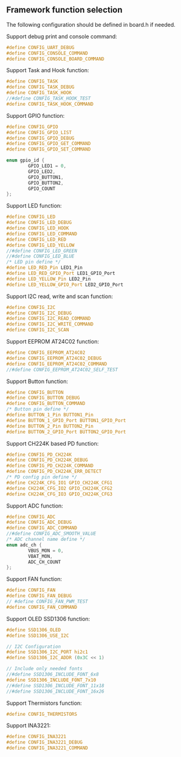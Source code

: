 
## Framework function selection

The following configuration should be defined in board.h if needed.

Support debug print and console command:
```c
#define CONFIG_UART_DEBUG
#define CONFIG_CONSOLE_COMMAND
#define CONFIG_CONSOLE_BOARD_COMMAND
```
Support Task and Hook function:
```c
#define CONFIG_TASK
#define CONFIG_TASK_DEBUG
#define CONFIG_TASK_HOOK
//#define CONFIG_TASK_HOOK_TEST
#define CONFIG_TASK_HOOK_COMMAND
```
Support GPIO function:
```c
#define CONFIG_GPIO
#define CONFIG_GPIO_LIST
#define CONFIG_GPIO_DEBUG
#define CONFIG_GPIO_GET_COMMAND
#define CONFIG_GPIO_SET_COMMAND

enum gpio_id {
        GPIO_LED1 = 0,
        GPIO_LED2,
        GPIO_BUTTON1,
        GPIO_BUTTON2,
        GPIO_COUNT
};
```
Support LED function:
```c
#define CONFIG_LED
#define CONFIG_LED_DEBUG
#define CONFIG_LED_HOOK
#define CONFIG_LED_COMMAND
#define CONFIG_LED_RED
#define CONFIG_LED_YELLOW
//#define CONFIG_LED_GREEN
//#define CONFIG_LED_BLUE
/* LED pin define */
#define LED_RED_Pin LED1_Pin
#define LED_RED_GPIO_Port LED1_GPIO_Port
#define LED_YELLOW_Pin LED2_Pin
#define LED_YELLOW_GPIO_Port LED2_GPIO_Port
```
Support I2C read, write and scan function:
```c
#define CONFIG_I2C
#define CONFIG_I2C_DEBUG
#define CONFIG_I2C_READ_COMMAND
#define CONFIG_I2C_WRITE_COMMAND
#define CONFIG_I2C_SCAN
```
Support EEPROM AT24C02 function:
```c
#define CONFIG_EEPROM_AT24C02
#define CONFIG_EEPROM_AT24C02_DEBUG
#define CONFIG_EEPROM_AT24C02_COMMAND
//#define CONFIG_EEPROM_AT24C02_SELF_TEST
```
Support Button function:
```c
#define CONFIG_BUTTON
#define CONFIG_BUTTON_DEBUG
#define CONFIG_BUTTON_COMMAND
/* Button pin define */
#define BUTTON_1_Pin BUTTON1_Pin
#define BUTTON_1_GPIO_Port BUTTON1_GPIO_Port
#define BUTTON_2_Pin BUTTON2_Pin
#define BUTTON_2_GPIO_Port BUTTON2_GPIO_Port
```
Support CH224K based PD function:
```c
#define CONFIG_PD_CH224K
#define CONFIG_PD_CH224K_DEBUG
#define CONFIG_PD_CH224K_COMMAND
#define CONFIG_PD_CH224K_ERR_DETECT
/* PD config pin define */
#define CH224K_CFG_IO1 GPIO_CH224K_CFG1
#define CH224K_CFG_IO2 GPIO_CH224K_CFG2
#define CH224K_CFG_IO3 GPIO_CH224K_CFG3
```
Support ADC function:
```c
#define CONFIG_ADC
#define CONFIG_ADC_DEBUG
#define CONFIG_ADC_COMMAND
//#define CONFIG_ADC_SMOOTH_VALUE
/* ADC channel name define */
enum adc_ch {
        VBUS_MON = 0,
        VBAT_MON,
        ADC_CH_COUNT
};
```
Support FAN function:
```c
#define CONFIG_FAN
#define CONFIG_FAN_DEBUG
// #define CONFIG_FAN_PWM_TEST
#define CONFIG_FAN_COMMAND
```
Support OLED SSD1306 function:
```c
#define SSD1306_OLED
#define SSD1306_USE_I2C

// I2C Configuration
#define SSD1306_I2C_PORT hi2c1
#define SSD1306_I2C_ADDR (0x3C << 1)

// Include only needed fonts
//#define SSD1306_INCLUDE_FONT_6x8
#define SSD1306_INCLUDE_FONT_7x10
//#define SSD1306_INCLUDE_FONT_11x18
//#define SSD1306_INCLUDE_FONT_16x26
```
Support Thermistors function:
```c
#define CONFIG_THERMISTORS
```
Support INA3221:
```c
#define CONFIG_INA3221
#define CONFIG_INA3221_DEBUG
#define CONFIG_INA3221_COMMAND
```

